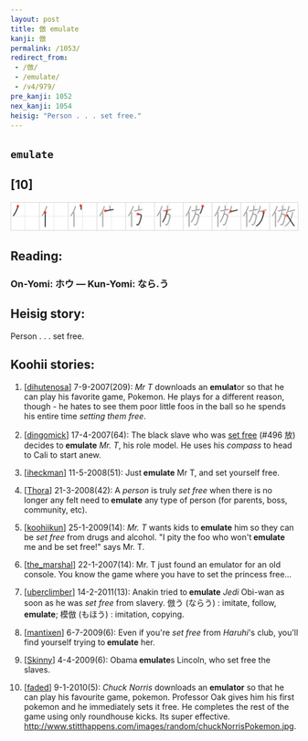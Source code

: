 ```yaml
---
layout: post
title: 倣 emulate
kanji: 倣
permalink: /1053/
redirect_from:
 - /倣/
 - /emulate/
 - /v4/979/
pre_kanji: 1052
nex_kanji: 1054
heisig: "Person . . . set free."
---
```


## `emulate`

## [10]

<div class="stroke"><img src="../images/E580A3.png" /></div>

## Reading:

### On-Yomi: ホウ &mdash; Kun-Yomi: なら.う

## Heisig story:

Person . . . set free.

## Koohii stories:

1) [<a href="http://kanji.koohii.com/profile/dihutenosa">dihutenosa</a>] 7-9-2007(209): <em>Mr T</em> downloads an <strong>emulat</strong>or so that he can play his favorite game, Pokemon. He plays for a different reason, though - he hates to see them poor little foos in the ball so he spends his entire time <em>setting them free</em>.

2) [<a href="http://kanji.koohii.com/profile/dingomick">dingomick</a>] 17-4-2007(64): The black slave who was <a href="../496">set free</a> (#496 放) decides to<strong> emulate</strong> <em>Mr. T</em>, his role model. He uses his <em>compass</em> to head to Cali to start anew.

3) [<a href="http://kanji.koohii.com/profile/iheckman">iheckman</a>] 11-5-2008(51): Just<strong> emulate</strong> Mr T, and set yourself free.

4) [<a href="http://kanji.koohii.com/profile/Thora">Thora</a>] 21-3-2008(42): A <em>person</em> is truly <em>set free</em> when there is no longer any felt need to<strong> emulate</strong> any type of person (for parents, boss, community, etc).

5) [<a href="http://kanji.koohii.com/profile/koohiikun">koohiikun</a>] 25-1-2009(14): <em>Mr. T</em> wants kids to<strong> emulate</strong> him so they can be <em>set free</em> from drugs and alcohol. &quot;I pity the foo who won&#039;t<strong> emulate</strong> me and be set free!&quot; says Mr. T.

6) [<a href="http://kanji.koohii.com/profile/the_marshal">the_marshal</a>] 22-1-2007(14): Mr. T just found an emulator for an old console. You know the game where you have to set the princess free...

7) [<a href="http://kanji.koohii.com/profile/uberclimber">uberclimber</a>] 14-2-2011(13): Anakin tried to<strong> emulate</strong> <em>Jedi</em> Obi-wan as soon as he was <em>set free</em> from slavery. 倣う (ならう) : imitate, follow,<strong> emulate</strong>; 模倣 (もほう) : imitation, copying.

8) [<a href="http://kanji.koohii.com/profile/mantixen">mantixen</a>] 6-7-2009(6): Even if you&#039;re <em>set free</em> from <em>Haruhi</em>&#039;s club, you&#039;ll find yourself trying to<strong> emulate</strong> her.

9) [<a href="http://kanji.koohii.com/profile/Skinny">Skinny</a>] 4-4-2009(6): Obama<strong> emulate</strong>s Lincoln, who set free the slaves.

10) [<a href="http://kanji.koohii.com/profile/faded">faded</a>] 9-1-2010(5): <em>Chuck Norris</em> downloads an <strong>emulator</strong> so that he can play his favourite game, pokemon. Professor Oak gives him his first pokemon and he immediately sets it free. He completes the rest of the game using only roundhouse kicks. Its super effective. <a href="http://www.stitthappens.com/images/random/chuckNorrisPokemon.jpg">http://www.stitthappens.com/images/random/chuckNorrisPokemon.jpg</a>.
